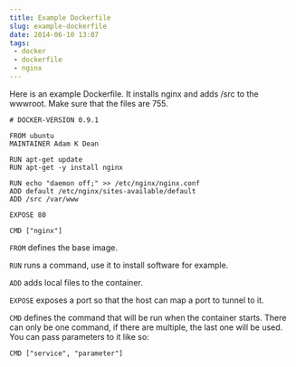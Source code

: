```yaml
---
title: Example Dockerfile
slug: example-dockerfile
date: 2014-06-10 13:07
tags: 
 - docker
 - dockerfile
 - nginx
---
```

Here is an example Dockerfile. It installs nginx and adds /src to the wwwroot. Make sure that the files are 755.

    # DOCKER-VERSION 0.9.1

    FROM ubuntu
    MAINTAINER Adam K Dean

    RUN apt-get update
    RUN apt-get -y install nginx

    RUN echo "daemon off;" >> /etc/nginx/nginx.conf
    ADD default /etc/nginx/sites-available/default
    ADD /src /var/www

    EXPOSE 80

    CMD ["nginx"]

`FROM` defines the base image.

`RUN` runs a command, use it to install software for example.

`ADD` adds local files to the container.

`EXPOSE` exposes a port so that the host can map a port to tunnel to it.

`CMD` defines the command that will be run when the container starts. There can only be one command, if there are multiple, the last one will be used. You can pass parameters to it like so: 

    CMD ["service", "parameter"]

